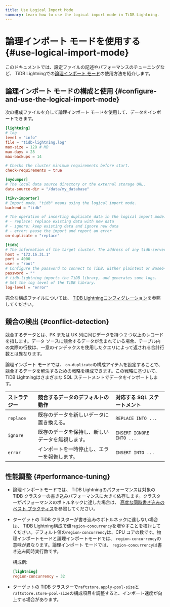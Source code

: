 ```yaml
---
title: Use Logical Import Mode
summary: Learn how to use the logical import mode in TiDB Lightning.
---
```


# 論理インポート モードを使用する {#use-logical-import-mode}

このドキュメントでは、設定ファイルの記述やパフォーマンスのチューニングなど、 TiDB Lightningでの[論理インポート モード](/tidb-lightning/tidb-lightning-logical-import-mode.md)の使用方法を紹介します。

## 論理インポート モードの構成と使用 {#configure-and-use-the-logical-import-mode}

次の構成ファイルを介して論理インポート モードを使用して、データをインポートできます。

```toml
[lightning]
# log
level = "info"
file = "tidb-lightning.log"
max-size = 128 # MB
max-days = 28
max-backups = 14

# Checks the cluster minimum requirements before start.
check-requirements = true

[mydumper]
# The local data source directory or the external storage URL.
data-source-dir = "/data/my_database"

[tikv-importer]
# Import mode. "tidb" means using the logical import mode.
backend = "tidb"

# The operation of inserting duplicate data in the logical import mode.
# - replace: replace existing data with new data
# - ignore: keep existing data and ignore new data
# - error: pause the import and report an error
on-duplicate = "replace"

[tidb]
# The information of the target cluster. The address of any tidb-server from the cluster.
host = "172.16.31.1"
port = 4000
user = "root"
# Configure the password to connect to TiDB. Either plaintext or Base64 encoded.
password = ""
# tidb-lightning imports the TiDB library, and generates some logs.
# Set the log level of the TiDB library.
log-level = "error"
```

完全な構成ファイルについては、 [TiDB Lightningコンフィグレーション](/tidb-lightning/tidb-lightning-configuration.md)を参照してください。

## 競合の検出 {#conflict-detection}

競合するデータとは、PK または UK 列に同じデータを持つ 2 つ以上のレコードを指します。データ ソースに競合するデータが含まれている場合、テーブル内の実際の行数は、一意のインデックスを使用したクエリによって返される合計行数とは異なります。

論理インポート モードでは、 `on-duplicate`の構成アイテムを設定することで、競合するデータを解決するための戦略を構成できます。この戦略に基づいて、 TiDB Lightningはさまざまな SQL ステートメントでデータをインポートします。

| ストラテジー    | 競合するデータのデフォルトの動作         | 対応する SQL ステートメント         |
| :-------- | :----------------------- | :----------------------- |
| `replace` | 既存のデータを新しいデータに置き換える。     | `REPLACE INTO ...`       |
| `ignore`  | 既存のデータを保持し、新しいデータを無視します。 | `INSERT IGNORE INTO ...` |
| `error`   | インポートを一時停止し、エラーを報告します。   | `INSERT INTO ...`        |

## 性能調整 {#performance-tuning}

-   論理インポートモードでは、 TiDB Lightningのパフォーマンスは対象の TiDB クラスターの書き込みパフォーマンスに大きく依存します。クラスターがパフォーマンスのボトルネックに達した場合は、 [高度な同時書き込みのベスト プラクティス](/best-practices/high-concurrency-best-practices.md)を参照してください。

-   ターゲットの TiDB クラスターが書き込みのボトルネックに達しない場合は、 TiDB Lightning構成で値`region-concurrency`を増やすことを検討してください。デフォルト値の`region-concurrency`は、CPU コアの数です。物理インポートモードと論理インポートモードでは、 `region-concurrency`の意味が異なります。論理インポート モードでは、 `region-concurrency`は書き込み同時実行数です。

    構成例:

    ```toml
    [lightning]
    region-concurrency = 32
    ```

-   ターゲットの TiDB クラスターで`raftstore.apply-pool-size`と`raftstore.store-pool-size`の構成項目を調整すると、インポート速度が向上する場合があります。
